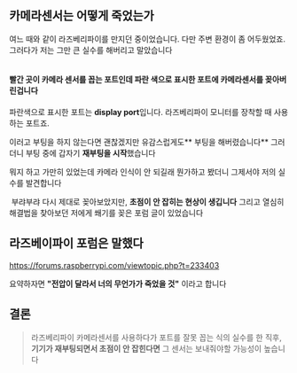 <h2 id="카메라센서는-어떻게-죽었는가">카메라센서는 어떻게 죽었는가</h2>
<p>여느 때와 같이 라즈베리파이를 만지던 중이었습니다.
다만 주변 환경이 좀 어두웠었죠.
그러다가 저는 그만 큰 실수를 해버리고 말았습니다</p>
<p><img alt="" src="https://velog.velcdn.com/images/ysj7191/post/67a5fadc-7098-49ea-ab4d-9eaca637384b/image.png" /></p>
<h4 id="빨간-곳이-카메라-센서를-꼽는-포트인데-파란-색으로-표시한-포트에-카메라센서를-꽂아버린겁니다">빨간 곳이 카메라 센서를 꼽는 포트인데 파란 색으로 표시한 포트에 카메라센서를 꽂아버린겁니다</h4>
<p>파란색으로 표시한 포트는 <strong>display port</strong>입니다.
라즈베리파이 모니터를 장착할 때 사용하는 포트죠.</p>
<p>이러고 부팅을 하지 않는다면 괜찮겠지만 유감스럽게도** 부팅을 해버렸습니다**
그러더니 부팅 중에 갑자기 <strong>재부팅을 시작</strong>했습니다</p>
<p>뭐지 하고 가만히 있었는데 카메라 인식이 안 되길래 뭔가하고 봤더니 그제서야 저의 실수를 발견합니다</p>
<p><img alt="" src="https://media.tenor.com/r9DbzK-NVEkAAAAj/gato-temblando-cat-trembling.gif" />
부랴부랴 다시 제대로 꽂아보았지만, <strong>초점이 안 잡히는 현상이 생깁니다</strong>
그리고 열심히 해결법을 찾아보던 저에게 쐐기를 꽂은 포럼 글이 있었습니다</p>
<h2 id="라즈베이파이-포럼은-말했다">라즈베이파이 포럼은 말했다</h2>
<p><a href="https://forums.raspberrypi.com/viewtopic.php?t=233403">https://forums.raspberrypi.com/viewtopic.php?t=233403</a></p>
<p>요약하자면 <strong>&quot;전압이 달라서 너의 무언가가 죽었을 것&quot;</strong> 이라고 합니다</p>
<h2 id="결론">결론</h2>
<blockquote>
<p>라즈베리파이 카메라센서를 사용하다가 포트를 잘못 꼽는 식의 실수를 한 직후, <strong>기기가 재부팅되면서 초점이 안 잡힌다면</strong> 그 센서는 보내줘야할 가능성이 높습니다</p>
</blockquote>